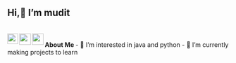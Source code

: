 <H2><B>Hi,👋 I’m mudit </B></H2>
<BR>
<a href="https://www.linkedin.com/in/mudit-bansal-7b576a216">
  <img align="left" width="24px" src="https://cdn.jsdelivr.net/npm/simple-icons@v3/icons/linkedin.svg"  />
</a>
<a href="https://twitter.com/Muditbansal1811">
  <img align="left" width="26px" src="https://cdn.jsdelivr.net/npm/simple-icons@v3/icons/twitter.svg" />
</a>
<a href="mailto:muditbansal18nov2003@gmail.com">
  <img align="left" width="26px" src="https://cdn.jsdelivr.net/npm/simple-icons@v3/icons/gmail.svg" />
</a><br> 
<B> About Me </B>
- 👀 I’m interested in java and python
- 🌱 I’m currently making projects to learn 


<!---
mudit18nov2003/mudit18nov2003 is a ✨ special ✨ repository because its `README.md` (this file) appears on your GitHub profile.
You can click the Preview link to take a look at your changes.
--->
